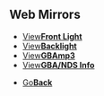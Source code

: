 
## Web Mirrors
<fourbutton>
<ul>
            <li><a href="./ags-001-screen-light-assembly-into-og-gba-mod.368171/">View<strong>Front Light</strong></a></li>
            <li><a href="./Backlight/index.html">View<strong>Backlight</strong></a></li>
            <li><a href="./gbamp3/index.html">View<strong>GBAmp3</strong></a></li>
			<li><a href="./techinfo.html/">View<strong>GBA/NDS Info</strong></a></li>
          </ul>
</fourbutton>
<onebutton>
<ul>
            <li><a href="../">Go<strong>Back</strong></a></li>
          </ul>
</onebutton>

